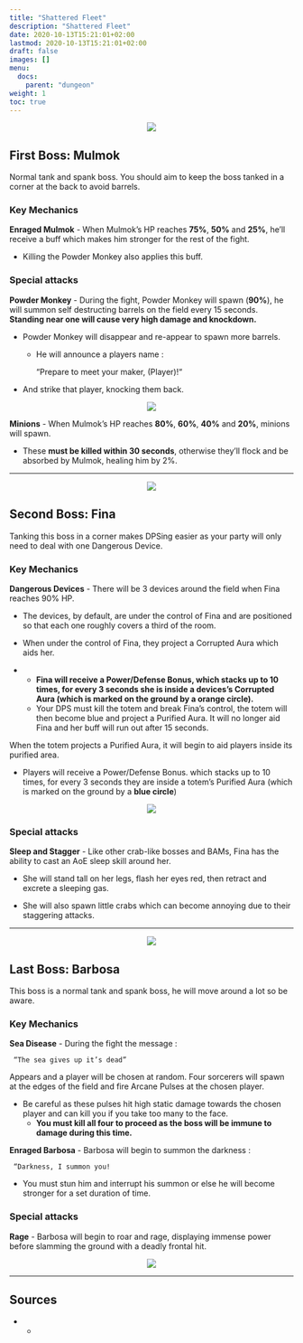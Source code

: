 ```yaml
---
title: "Shattered Fleet"
description: "Shattered Fleet"
date: 2020-10-13T15:21:01+02:00
lastmod: 2020-10-13T15:21:01+02:00
draft: false
images: []
menu:
  docs:
    parent: "dungeon"
weight: 1
toc: true
---
```


<div id="first-boss">

<center>

![](https://i.imgur.com/L38boDp.png)

</center>

## First Boss: Mulmok

Normal tank and spank boss. You should aim to keep the boss tanked in a corner at the back to avoid barrels.

### Key Mechanics

**Enraged Mulmok** - When Mulmok’s HP reaches **75%**, **50%** and **25%**, he’ll receive a buff which makes him stronger for the rest of the fight. 
* Killing the Powder Monkey also applies this buff.

### Special attacks

**Powder Monkey** - During the fight, Powder Monkey will spawn (**90%**), he will summon self destructing barrels on the field every 15 seconds. **Standing near one will cause very high damage and knockdown.** 
* Powder Monkey will disappear and re-appear to spawn more barrels. 
  * He will announce a players name : 

     “Prepare to meet your maker, (Player)!“
     
* And strike that player, knocking them back.

<center>

![](https://i.imgur.com/WeYneU8.png)

</center>

**Minions** - When Mulmok’s HP reaches **80%**, **60%**, **40%** and **20%**, minions will spawn. 
* These **must be killed within 30 seconds**, otherwise they’ll flock and be absorbed by Mulmok, healing him by 2%.

</div>
<hr/>

<div id="second-boss">

<center>

![](https://i.imgur.com/hqbwoGE.png)

</center>

## Second Boss: Fina

Tanking this boss in a corner makes DPSing easier as your party will only need to deal with one Dangerous Device.

### Key Mechanics

**Dangerous Devices** - There will be 3 devices around the field when Fina reaches 90% HP. 
* The devices, by default, are under the control of Fina and are positioned so that each one roughly covers a third of the room.

* When under the control of Fina, they project a Corrupted Aura which aids her. 
* * **Fina will receive a Power/Defense Bonus, which stacks up to 10 times, for every 3 seconds she is inside a devices’s Corrupted Aura (which is marked on the ground by a **orange circle**).** 
  * Your DPS must kill the totem and break Fina’s control, the totem will then become blue and project a Purified Aura. It will no longer aid Fina and her buff will run out after 15 seconds.

When the totem projects a Purified Aura, it will begin to aid players inside its purified area. 
* Players will receive a Power/Defense Bonus. which stacks up to 10 times, for every 3 seconds they are inside a totem’s Purified Aura (which is marked on the ground by a **blue circle**)

<center>

![](https://i.imgur.com/t1WTKZq.png)

</center>

### Special attacks

**Sleep and Stagger** - Like other crab-like bosses and BAMs, Fina has the ability to cast an AoE sleep skill around her. 
* She will stand tall on her legs, flash her eyes red, then retract and excrete a sleeping gas.

* She will also spawn little crabs which can become annoying due to their staggering attacks.

</div>
<hr/>

<div id="last-boss">

<center>

![](https://i.imgur.com/blhCKFM.png)

</center>

## Last Boss: Barbosa

This boss is a normal tank and spank boss, he will move around a lot so be aware.

### Key Mechanics

**Sea Disease** - During the fight the message : 

     “The sea gives up it’s dead”
     
Appears and a player will be chosen at random. Four sorcerers will spawn at the edges of the field and fire Arcane Pulses at the chosen player. 
* Be careful as these pulses hit high static damage towards the chosen player and can kill you if you take too many to the face. 
  * **You must kill all four to proceed as the boss will be immune to damage during this time.**

**Enraged Barbosa** - Barbosa will begin to summon the darkness :

     “Darkness, I summon you!
     
* You must stun him and interrupt his summon or else he will become stronger for a set duration of time.

### Special attacks

**Rage** - Barbosa will begin to roar and rage, displaying immense power before slamming the ground with a deadly frontal hit.

<center>

![](https://i.imgur.com/RZ3dRU3.png)

</center>

</div>
<hr/>

## Sources

* -

